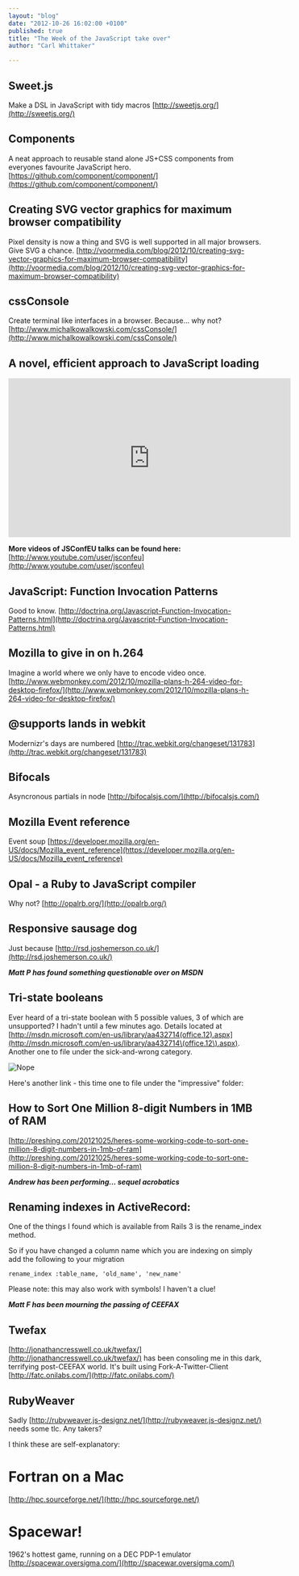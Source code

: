 ```yaml
---
layout: "blog"
date: "2012-10-26 16:02:00 +0100"
published: true
title: "The Week of the JavaScript take over"
author: "Carl Whittaker"

---
```


## Sweet.js
Make a DSL in JavaScript with tidy macros
[http://sweetjs.org/](http://sweetjs.org/)

## Components
A neat approach to reusable stand alone JS+CSS components from everyones favourite JavaScript hero.
[https://github.com/component/component/](https://github.com/component/component/)

## Creating SVG vector graphics for maximum browser compatibility
Pixel density is now a thing and SVG is well supported in all major browsers. Give SVG a chance.
[http://voormedia.com/blog/2012/10/creating-svg-vector-graphics-for-maximum-browser-compatibility](http://voormedia.com/blog/2012/10/creating-svg-vector-graphics-for-maximum-browser-compatibility)

## cssConsole
Create terminal like interfaces in a browser. Because... why not?
[http://www.michalkowalkowski.com/cssConsole/](http://www.michalkowalkowski.com/cssConsole/)

## A novel, efficient approach to JavaScript loading
<iframe width="560" height="315" src="http://www.youtube.com/embed/mGENRKrdoGY" frameborder="0" allowfullscreen></iframe>


**More videos of JSConfEU talks can be found here:**
[http://www.youtube.com/user/jsconfeu](http://www.youtube.com/user/jsconfeu)

## JavaScript: Function Invocation Patterns
Good to know.
[http://doctrina.org/Javascript-Function-Invocation-Patterns.html](http://doctrina.org/Javascript-Function-Invocation-Patterns.html)

## Mozilla to give in on h.264
Imagine a world where we only have to encode video once.
[http://www.webmonkey.com/2012/10/mozilla-plans-h-264-video-for-desktop-firefox/](http://www.webmonkey.com/2012/10/mozilla-plans-h-264-video-for-desktop-firefox/)

## @supports lands in webkit
Modernizr's days are numbered
[http://trac.webkit.org/changeset/131783](http://trac.webkit.org/changeset/131783)

## Bifocals
Asyncronous partials in node
[http://bifocalsjs.com/](http://bifocalsjs.com/)

## Mozilla Event reference
Event soup
[https://developer.mozilla.org/en-US/docs/Mozilla_event_reference](https://developer.mozilla.org/en-US/docs/Mozilla_event_reference)

## Opal - a Ruby to JavaScript compiler
Why not?
[http://opalrb.org/](http://opalrb.org/)

## Responsive sausage dog
Just because
[http://rsd.joshemerson.co.uk/](http://rsd.joshemerson.co.uk/)

***Matt P has found something questionable over on MSDN***
## Tri-state booleans

Ever heard of a tri-state boolean with 5 possible values, 3 of which are unsupported?
I hadn't until a few minutes ago. Details located at [http://msdn.microsoft.com/en-us/library/aa432714(office.12).aspx](http://msdn.microsoft.com/en-us/library/aa432714\(office.12\).aspx). Another one to file under the sick-and-wrong category.

![Nope](/uploads/Image/nope.gif)

Here's another link - this time one to file under the "impressive" folder:
## How to Sort One Million 8-digit Numbers in 1MB of RAM

[http://preshing.com/20121025/heres-some-working-code-to-sort-one-million-8-digit-numbers-in-1mb-of-ram](http://preshing.com/20121025/heres-some-working-code-to-sort-one-million-8-digit-numbers-in-1mb-of-ram)

***Andrew has been performing... sequel acrobatics***
## Renaming indexes in ActiveRecord:

One of the things I found which is available from Rails 3 is the rename_index method.

So if you have changed a column name which you are indexing on simply add the following to your migration

    rename_index :table_name, 'old_name', 'new_name'


Please note: this may also work with symbols! I haven't a clue!

***Matt F has been mourning the passing of CEEFAX***
## Twefax
[http://jonathancresswell.co.uk/twefax/](http://jonathancresswell.co.uk/twefax/) has been consoling me in this dark, terrifying post-CEEFAX world. It's built using Fork-A-Twitter-Client
[http://fatc.onilabs.com/](http://fatc.onilabs.com/)

## RubyWeaver
Sadly [http://rubyweaver.js-designz.net/](http://rubyweaver.js-designz.net/) needs some tlc.  Any takers?

I think these are self-explanatory:

# Fortran on a Mac

[http://hpc.sourceforge.net/](http://hpc.sourceforge.net/)
# Spacewar!

1962's hottest game, running on a DEC PDP-1 emulator
[http://spacewar.oversigma.com/](http://spacewar.oversigma.com/)
